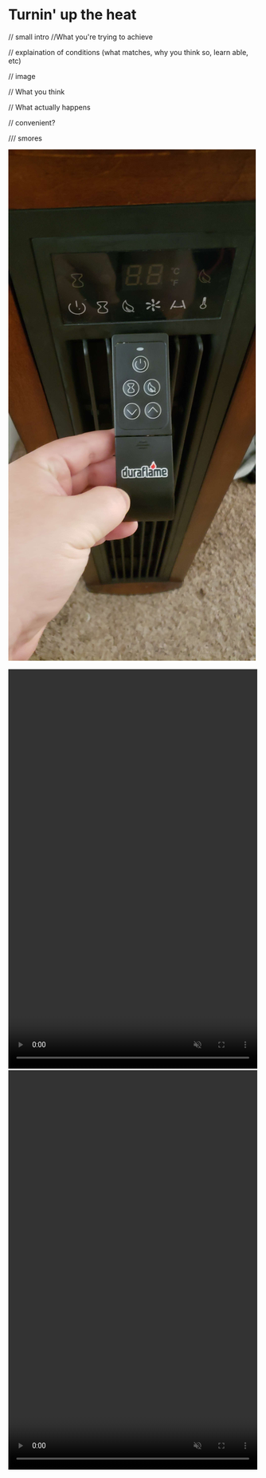 # Turnin' up the heat
// small intro //What you're trying to achieve

// explaination of conditions (what matches, why you think so, learn able, etc)


// image

// What you think

// What actually happens


// convenient? 

/// smores

![heat1](../assets/heat1.jpg)

<video controls="" width="500" height="800" muted="" loop="" autoplay="">
<source src="../assets/heatcontroller.mp4" type="video/mp4">
</video>
<video controls="" width="500" height="800" muted="" loop="" autoplay="">
<source src="../assets/heatdevice.mp4" type="video/mp4">
</video>
